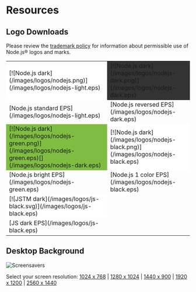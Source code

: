 # Resources

## Logo Downloads

 Please review the [trademark policy](/about/trademark/) for information about permissible use of Node.js&reg; logos and marks.

<table border="0" cellspacing="0" cellpadding="10" class="logos">
  <tr>
    <td bgcolor="#FFFFFF">[![Node.js dark](/images/logos/nodejs.png)](/images/logos/nodejs-light.eps)</td>
    <td bgcolor="#333333">[![Node.js dark](/images/logos/nodejs-dark.png)](/images/logos/nodejs-dark.eps)</td>
  </tr>
  <tr>
    <td>[Node.js standard EPS](/images/logos/nodejs-light.eps)</td>
    <td>[Node.js reversed EPS](/images/logos/nodejs-dark.eps)</td>
  </tr>
  <tr>
    <td bgcolor="#7fbd42">[![Node.js dark](/images/logos/nodejs-green.png)](/images/logos/nodejs-green.eps)[](/images/logos/nodejs-dark.eps)</td>
    <td bgcolor="#ffffff">[![Node.js dark](/images/logos/nodejs-black.png)](/images/logos/nodejs-black.eps)</td>
  </tr>
  <tr>
    <td>[Node.js bright EPS](/images/logos/nodejs-green.eps)</td>
    <td>[Node.js 1 color EPS](/images/logos/nodejs-black.eps)</td>
  </tr>
  <tr>
    <td bgcolor="#ffffff" class="jstm">[![JSTM dark](/images/logos/js-black.svg)](/images/logos/js-black.eps)</td>
    <td></td>
  </tr>
  <tr>
    <td>[JS dark EPS](/images/logos/js-black.eps)</td>
    <td></td>
  </tr>
</table>

## Desktop Background

![Screensavers](/images/logos/monitor.png)

Select your screen resolution: <span class="desktops">[1024 x 768](/images/logos/nodejs-1024x768.png)  | [1280 x 1024](/images/logos/nodejs-1280x1024.png) | [1440 x 900](/images/logos/nodejs-1440x900.png) | [1920 x 1200](/images/logos/nodejs-1920x1200.png) | [2560 x 1440](/images/logos/nodejs-2560x1440.png)</span>